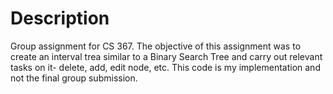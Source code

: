 # Description
Group assignment for CS 367. The objective of this assignment was to create an interval trea similar to a Binary Search Tree and
carry out relevant tasks on it- delete, add, edit node, etc.
This code is my implementation and not the final group submission. 

